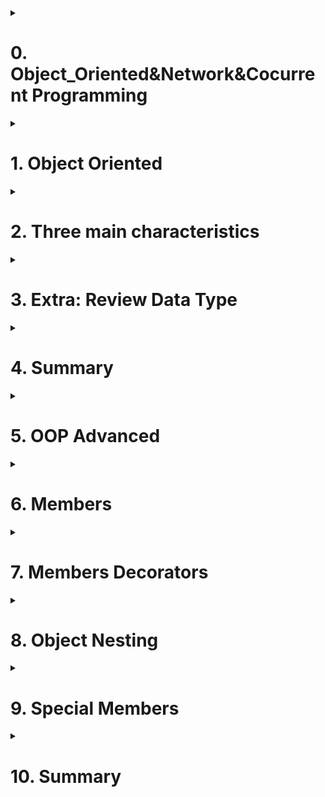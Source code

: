

<details>
<summary><h1>0. Object_Oriented&Network&Cocurrent Programming</h1></summary>

## 0.1 Module 3 introduction

This module will include following three parts:

![Python_File_Operation](/_Python_full_stack/imgs/Module_3.jpg)

- Object-oriented: Python support two programming method - Functional programming and Object oriented programming
  - Functional programming
    ```python
    # define function
    def func():
      print("This is a function")

    # execute function
    func()
    ```
  - Object oriented programming
    ```python
    # define class
    class Foo(object):
      # define a method in class
      def func(self):
        print("This is a method")

    obj = Foo() # instanclize class
    obj.func()  # execute class's method
    ```
- Network programming
- Concurrent programming

## 0.2 Introduction
![Python_File_Operation](/_Python_full_stack/imgs/Module_3_1_1.png)
- Introduction to Object-Oriented Programming
- Three Main Features of Object-Oriented Programming
  - Encapsulation
  - Inheritance
  - Ploymorphism
- Revisiting Data Types

</details>

<details>
<summary><h1>1. Object Oriented</h1></summary>

To implement a specific function or functions using object-oriented programming, you need to follow two steps:
- Define a class: Within the class, define methods to implement the specific functionality.
- Instantiate the class: Create an object from the class, and use the object to call and execute the methods.

```python
class Message:

    def send_email(self, email, content):
        data = "给{}发邮件，内容是：{}".format(email,content)
        print(data)


msg_object = Message() # 实例化一个对象 msg_object，创建了一个一块区域。
msg_object.send_email("wupeiqi@live.com","注册成功")
```
> [!NOTE]
> Class names should start with an uppercase letter and use camel case naming.
> In Python 3 and later, all classes inherit from object by default.
> Functions written within a class are called methods.
> The first parameter of every method is self.

## 1.1 Object and self
In each class, you can define a special method called __init__ (initialization method). This method is automatically executed when an object is created from the class, i.e., object = Class().

> [!TIP]
> The function of __init__.py file?
> In Python, the __init__.py file is used to mark a directory as a Python package. It is used to initialize the package when it is imported. The __init__.py file can contain code that will be executed when the package is imported, as well as function definitions and variable assignments.

···python
class Message:

    def __init__(self, content):
        self.data = content   # self means the obejct which are using this method

    def send_email(self, email):
        data = "给{}发邮件，内容是：{}".format(email, self.data)
        print(data)

    def send_wechat(self, vid):
        data = "给{}发微信，内容是：{}".format(vid, self.data)
        print(data)
        
msg_object = Message("Register Success")   # When this is run, it will automatically run __init__ method, it can be considered running following two steps
  1. create a object based on class, one space in memory
  2. When the __init__ method is executed, the module passes the memory address of the created area as the self parameter.
···

> [!IMPORTANT]
> Key information users need to know to achieve their goal.
> self is essentially a parameter. This parameter is provided internally by Python and essentially refers to the object that is calling the current method.
> An object is a “block of memory” instantiated from a class, which initially contains no data. Through the class’s __init__ method, some data can be initialized in this memory.

## 1.2 Common members

When writing object-oriented code, the most common members are:
- Instance Variables: Belong to the object and can only be accessed through the object.
- Bound Methods: Belong to the class and can be called through the object or the class.

```python
class Person:

    def __init__(self, n1, n2):
        # Instance Variables
        self.name = n1
        self.age = n2
	
    # Bound Methods
    def show(self):
        msg = "我叫{}，今年{}岁。".format(self.name, self.age)
        print(msg)

    def all_message(self):
        msg = "我是{}人，我叫{}，今年{}岁。".format(Person.country, self.name, self.age)
        print(msg)

    def total_message(self):
        msg = "我是{}人，我叫{}，今年{}岁。".format(self.country, self.name, self.age)
        print(msg)
```
How to run execute boundary methods?
p1 = Person("武沛齐",20)
p1.show()
或
p1 = Person("武沛齐",20)
Person.show(p1)



## 1.3 Application example

- 1.Encapsulating data into an object makes it easier to use later.
```python
   class UserInfo:
       def __init__(self, name, pwd,age):
           self.name = name
           self.password = pwd
           self.age = age
   
   
   def run():
       user_object_list = []
       # 用户注册
       while True:
           user = input("用户名：")
           if user.upper() == "Q":
               break
           pwd = input("密码")
           
           # user_object对象中有：name/password
           user_object = UserInfo(user, pwd,19)
           # user_dict = {"name":user,"password":pwd}
           
           user_object_list.append(user_object)
        # user_object_list.append(user_dict)
   
       # 展示用户信息
       for obj in user_object_list:
           print(obj.name, obj.password)

   ```
> [!IMPORTANT]
> Encapsulate data into an object to retrieve it later.
> Standardize data (constraints)

- 2.Encapsulate data into an object and process the raw data within methods.
```python
   user_list = ["用户-{}".format(i) for i in range(1,3000)]
   
   # 分页显示，每页显示10条
   while True:
       page = int(input("请输入页码："))
   
       start_index = (page - 1) * 10
       end_index = page * 10
   
       page_data_list = user_list[start_index:end_index]
       for item in page_data_list:
           print(item)
# Above method is not good.
```

```python
   class Pagination:
       def __init__(self, current_page, per_page_num=10):
           self.per_page_num = per_page_num
           
           if not current_page.isdecimal():
               self.current_page = 1
               return
           current_page = int(current_page)
           if current_page < 1:
               self.current_page = 1
               return
           self.current_page = current_page
   
       def start(self):
           return (self.current_page - 1) * self.per_page_num
   
       def end(self):
           return self.current_page * self.per_page_num
   
   
   user_list = ["用户-{}".format(i) for i in range(1, 3000)]
   
   # 分页显示，每页显示10条
   while True:
       page = input("请输入页码：")
   	
       # page，当前访问的页码
       # 10，每页显示10条数据
   	   # 内部执行Pagination类的init方法。
       pg_object = Pagination(page, 20)
       page_data_list = user_list[ pg_object.start() : pg_object.end() ]
       for item in page_data_list:
           print(item)
```
> [!IMPORTANT]
> Encapsulate data into an object and then retrieve the data from the object.

- 3.Create multiple objects from a class and modify the data within the objects using methods.

   ```python
   class Police:
       """警察"""
   
       def __init__(self, name, role):
           self.name = name
           self.role = role
           if role == "队员":
               self.hit_points = 200
           else:
               self.hit_points = 500
   
       def show_status(self):
           """ 查看警察状态 """
           message = "警察{}的生命值为:{}".format(self.name, self.hit_points)
           print(message)
   
       def bomb(self, terrorist_list):
           """ 投炸弹，炸掉恐怖分子 """
           for terrorist in terrorist_list:
               terrorist.blood -= 200
               terrorist.show_status()
   
   """
   p1 = Police("武沛齐","队员")
   p1.show_status()
   p1.bomb(["alex","李杰"])
   
   p2 = Police("日天","队长")
   p2.show_status()
   p2.bomb(["alex","李杰"])
   """
   
   
   
   class Terrorist:
       """ 恐怖分子 """
   
       def __init__(self, name, blood=300):
           self.name = name
           self.blood = blood
   
       def shoot(self, police_object):
           """ 开枪射击某个警察 """
           police_object.hit_points -= 5
           police_object.show_status()
           
           self.blood -= 2
   
       def strafe(self, police_object_list):
           """ 扫射某些警察 """
           for police_object in police_object_list:
               police_object.hit_points -= 8
               police_object.show_status()
   
       def show_status(self):
           """ 查看恐怖分子状态 """
           message = "恐怖分子{}的血量值为:{}".format(self.name, self.blood)
           print(message)
   
   """
   t1 = Terrorist('alex')
   t2 = Terrorist('李杰',200)
   """
           
   def run():
       # 1.创建3个警察
       p1 = Police("武沛齐", "队员")
       p2 = Police("苑昊", "队员")
       p3 = Police("于超", "队长")
   
       # 2.创建2个匪徒
       t1 = Terrorist("alex")
       t2 = Terrorist("eric")
       
   
       # alex匪徒射击于超警察
       t1.shoot(p3)
   
       # alex扫射
       t1.strafe([p1, p2, p3])
   
       # eric射击苑昊
       t2.shoot(p2)
   
       # 武沛齐炸了那群匪徒王八蛋
       p1.bomb([t1, t2])
       
       # 武沛齐又炸了一次alex
       p1.bomb([t1])
   
   
   if __name__ == '__main__':
       run()
   ```

> [!IMPORTANT]
> When to use OOP?
> Data Encapsulation Only
> Encapsulate Data + Process Data with Methods.
> Create Multiple Objects with Similar Functionality.
</details>





<details>
<summary><h1>2. Three main characteristics</h1></summary>

Object-oriented programming exists in many languages, and this programming paradigm has three main features: encapsulation, inheritance, and polymorphism.

## 2.1 Encapsulation

Encapsulation is mainly reflected in two aspects:
- Encapsulating similar methods into a class: For example, in the above example, methods related to terrorists are written in the Terrorist class, and methods related to police are written in the Police class.
- Encapsulating data into objects: When instantiating an object, you can encapsulate some data in the object using the __init__ initialization method, making it easier to use later.

## 2.2 Inheritance
In object-oriented programming, there is also the concept that a subclass can inherit methods and class variables from its parent class (it doesn’t copy them; the parent class still owns them, and the subclass can just inherit them).

![Python_File_Operation](/_Python_full_stack/imgs/Module_3_2_2.png)

```python
class Base:

    def func(self):
        print("Base.func")

class Son(Base):
    
    def show(self):
        print("Son.show")
        
s1 = Son()
s1.show()
s1.func() # 优先在自己的类中找，自己没有才去父类。

s2 = Base()
s2.func()
```

> [!IMPORTANT]
> Inhenitanec summary
> When executing object.method, it first looks in the class associated with the current object. If not found, it then looks in its parent class.
> Python supports multiple inheritance: it inherits from the left first, then from the right.
> What is self? It refers to the class corresponding to self to get members. If not found, it follows the inheritance hierarchy upwards.

## 2.3 Ploymorphism

Polymorphism, literally translated, means “many forms.”

- Polymorphism in other programming languages
- Polymorphism in Python

Because Python has no restrictions on data types, it naturally supports polymorphism.

```python
def func(arg):
    v1 = arg.copy() # 浅拷贝
    print(v1)
    
func("武沛齐")
func([11,22,33,44])
```

```python
class Email(object):
    def send(self):
        print("发邮件")

        
class Message(object):
    def send(self):
        print("发短信")
        
        
        
def func(arg):
    v1 = arg.send()
    print(v1)
    

v1 = Email()
func(v1)

v2 = Message()
func(v2)
```

## 2.4 Three main characteristics Summary

- Encapsulation: Encapsulate methods into a class or encapsulate data into an object to facilitate future use.
- Inheritance: Extract common methods from classes into a base class to implement them.
- Polymorphism: Python inherently supports polymorphism (this approach is called duck typing). The simplest example is the following code.
  ```python
  def func(arg):
      v1 = arg.copy() # 浅拷贝
      print(v1)
      
  func("武沛齐")
  func([11,22,33,44])
  ```
</details>

<details>
<summary><h1>3. Extra: Review Data Type</h1></summary>

![Python_File_Operation](/_Python_full_stack/imgs/Module_3_3_1.png)

After getting a basic understanding of object-oriented programming, let’s revisit what we learned earlier: str, list, dict, etc. These are all classes, and you can create different objects from these classes.


```python
# 实例化一个str类的对象v1
v1 = str("武沛齐") 

# 通过对象执行str类中的upper方法。
data = v1.upper()

print(data)
```

</details>


<details>
<summary><h1>4. Summary</h1></summary>

- 1. Relationship between Classes and Objects:
A class is a blueprint for creating objects. An object is an instance of a class. For example, if Person is a class, then person1 and person2 are objects (instances) of that class.
- 2. Common Members in Object-Oriented Programming:
  - Bound Methods: Methods that belong to the class and can be called through the object or the class itself.
  - Instance Variables: Variables that belong to the object and can only be accessed through the object.
- 3. What is self?:
self is a reference to the current instance of the class. It is used to access variables and methods associated with the object.
- 4. Three Main Features of Object-Oriented Programming:
  - Encapsulation: Bundling data and methods that operate on the data into a single unit (class).
  - Inheritance: A mechanism where a new class inherits attributes and methods from an existing class.
  - Polymorphism: The ability to present the same interface for different underlying data types.
- 5. Applications of Object-Oriented Programming:
  - Data Encapsulation: Encapsulating data within an object for easier management and access.
  - Encapsulating Data + Processing with Methods: Encapsulating data and using methods to process and manipulate the data.
  - Creating Multiple Objects with Similar Functionality: Creating multiple objects from the same class, each with the same methods and attributes.
- 6. Additional Information:
  - In Python 3, all classes inherit from object by default, even if it is not explicitly stated. This makes them “new-style” classes.
  - In Python 2, there is a distinction between “classic” classes (which do not inherit from object) and “new-style” classes (which do).

</details>

<details>
<summary><h1>5. OOP Advanced</h1></summary>

This module will include following three parts:

![Python_File_Operation](/_Python_full_stack/imgs/Module_03_5_1.png)

Today’s Summary:

- Members
  - Variables
    - Instance Variables
    - Class Variables
  - Methods
    - Bound Methods
    - Class Methods
    - Static Methods
  - Properties
- Member Modifiers (Public/Private)
- “Object Nesting”
- Special Members

</details>

<details>
<summary><h1>6. Members</h1></summary>
	
- Variables
  - Instance Variables
  - Class Variables
- Methods
  - Bound Methods
  - Class Methods
  - Static Methods
- Properties

### 6.1 Variables
- Instance Variables: Belong to an object, with each object maintaining its own data.
- Class Variables: Belong to the class and can be shared by all objects, generally used to provide common data to objects (similar to global variables).

```python
class Person(object):
    country = "中国"

    def __init__(self, name, age):
        self.name = name
        self.age = age

    def show(self):
        # message = "{}-{}-{}".format(Person.country, self.name, self.age)
        message = "{}-{}-{}".format(self.country, self.name, self.age)  # same output as above
        print(message)

print(Person.country) # 中国


p1 = Person("武沛齐",20)
print(p1.name)
print(p1.age)
print(p1.country) # 中国

p1.show() # 中国-武沛齐-20
```

Q1: Pay attention to the difference between read and write as follows

```python
class Person(object):
    country = "中国"

    def __init__(self, name, age):
        self.name = name
        self.age = age

    def show(self):
        message = "{}-{}-{}".format(self.country, self.name, self.age)
        print(message)

print(Person.country) # 中国

p1 = Person("武沛齐",20)
print(p1.name) # 武沛齐
print(p1.age) # 20
print(p1.country) # 中国
p1.show() # 中国-武沛齐-20

p1.name = "root"     # 在对象p1中讲name重置为root
p1.num = 19          # 在对象p1中新增实例变量 num=19
p1.country = "china" # 在对象p1中新增实例变量 country="china"

print(p1.country)   # china
print(Person.country) # 中国
```

```python
class Person(object):
    country = "中国"

    def __init__(self, name, age):
        self.name = name
        self.age = age

    def show(self):
        message = "{}-{}-{}".format(self.country, self.name, self.age)
        print(message)

print(Person.country) # 中国

Person.country = "美国"


p1 = Person("武沛齐",20)
print(p1.name) # 武沛齐
print(p1.age) # 20
print(p1.country) # 美国
```

Q2: Read and write for inheritance

```python
class Base(object):
    country = "中国"


class Person(Base):

    def __init__(self, name, age):
        self.name = name
        self.age = age

    def show(self):
        message = "{}-{}-{}".format(Person.country, self.name, self.age)
        # message = "{}-{}-{}".format(self.country, self.name, self.age)
        print(message)


# 读
print(Base.country) # 中国
print(Person.country) # 中国

obj = Person("武沛齐",19)
print(obj.country) # 中国

# 写
Base.country = "china"
Person.country = "泰国" # add a class variable within Person class
obj.country = "日本"    # add a instance variable for object obj
```
Interview Questions

```python
class Parent(object):
    x = 1


class Child1(Parent):
    pass


class Child2(Parent):
    pass


print(Parent.x, Child1.x, Child2.x) # 1 1 1

Child1.x = 2
print(Parent.x, Child1.x, Child2.x) # 1 2 1

Parent.x = 3
print(Parent.x, Child1.x, Child2.x) # 3 2 3
```

### 6.2 Methods

- Bound Methods: Have a default self parameter and are called by an object (in this case, self refers to the object calling the method). [Callable by both objects and classes]
- Class Methods: Have a default cls parameter and can be called by either a class or an object (in this case, cls refers to the class calling the method). [Callable by both objects and classes]
- Static Methods: Have no default parameters and can be called by both classes and objects. [Callable by both objects and classes]

```python
class Foo(object):

    def __init__(self, name,age):
        self.name = name
        self.age = age

    def f1(self):
        print("绑定方法", self.name)

    @classmethod
    def f2(cls):
        print("类方法", cls)

    @staticmethod
    def f3():
        print("静态方法")
        
# bounding method （object）
obj = Foo("武沛齐",20)
obj.f1() # Foo.f1(obj)-> not used like this in general, this use bounding method through class


# class method
Foo.f2()  # cls就是当前调用这个方法的类。（类） cls is Foo class
obj.f2()  # cls就是当前调用这个方法的对象的类。 cls is Foo class


# static method
Foo.f3()  # 类执行执行方法（类）
obj.f3()  # 对象执行执行方法
```
In Python, methods are quite flexible and can be called by both objects and classes. However, in languages like Java and C#, bound methods can only be called by objects, while class methods or static methods can only be called by classes.

```python
import os
import requests

class Download(object):

    def __init__(self, folder_path):
        self.folder_path = folder_path

    @staticmethod
    def download_dou_yin():
        # 下载抖音
        res = requests.get('.....')

        with open("xxx.mp4", mode='wb') as f:
            f.write(res.content)

    def download_dou_yin_2(self):
        # 下载抖音
        res = requests.get('.....')
        path = os.path.join(self.folder_path, 'xxx.mp4')
        with open(path, mode='wb') as f:
            f.write(res.content)


obj = Download("video")
obj.download_dou_yin()

```

### 6.3 Property

Properties are actually created by combining bound methods with special decorators, allowing us to call methods without parentheses in the future. For example:
Property = Bounding Method + Decorator
```python
class Foo(object):

    def __init__(self, name):
        self.name = name

    def f1(self):
        return 123

    @property
    def f2(self):
        return 123


obj = Foo("武沛齐")

v1 = obj.f1()
print(v1)

v2 = obj.f2  # No need to use ()
print(v2)
```

There are two ways to write properties:
- Method 1, use decorator
```python
  class C(object):
      
      @property
      def x(self):
          pass
      
      @x.setter          # very rare to use
      def x(self, value):
          pass
      
      @x.deleter
      def x(self):
  		pass
          
  obj = C()
  
  obj.x
  obj.x = 123
  del obj.x
```
- Method 2, use defineing variables
```python
  class C(object):
      
      def getx(self): 
  		pass
      
      def setx(self, value): 
  		pass
          
      def delx(self): 
  		pass
          
      x = property(getx, setx, delx, "I'm the 'x' property.")
      
  obj = C()
  
  obj.x
  obj.x = 123
  del obj.xa
```


Django源码一撇：

```python
class WSGIRequest(HttpRequest):
    def __init__(self, environ):
        script_name = get_script_name(environ)
        # If PATH_INFO is empty (e.g. accessing the SCRIPT_NAME URL without a
        # trailing slash), operate as if '/' was requested.
        path_info = get_path_info(environ) or '/'
        self.environ = environ
        self.path_info = path_info
        # be careful to only replace the first slash in the path because of
        # http://test/something and http://test//something being different as
        # stated in https://www.ietf.org/rfc/rfc2396.txt
        self.path = '%s/%s' % (script_name.rstrip('/'),
                               path_info.replace('/', '', 1))
        self.META = environ
        self.META['PATH_INFO'] = path_info
        self.META['SCRIPT_NAME'] = script_name
        self.method = environ['REQUEST_METHOD'].upper()
        # Set content_type, content_params, and encoding.
        self._set_content_type_params(environ)
        try:
            content_length = int(environ.get('CONTENT_LENGTH'))
        except (ValueError, TypeError):
            content_length = 0
        self._stream = LimitedStream(self.environ['wsgi.input'], content_length)
        self._read_started = False
        self.resolver_match = None

    def _get_scheme(self):
        return self.environ.get('wsgi.url_scheme')

    def _get_post(self):
        if not hasattr(self, '_post'):
            self._load_post_and_files()
        return self._post

    def _set_post(self, post):
        self._post = post

    @property
    def FILES(self):
        if not hasattr(self, '_files'):
            self._load_post_and_files()
        return self._files

    POST = property(_get_post, _set_post)
```

obj.POST             # run _get_post
obj.POST = ...       # run _set_post

</details>

<details>
<summary><h1>7. Members Decorators</h1></summary>

In Python, member modifiers refer to public and private.

- Public: These members can be accessed from anywhere.
- Private: These members can only be accessed within the class itself (members that start with two underscores are considered private).

```python
class Foo(object):

    def __init__(self, name, age):
        self.__name = name      # Private, can be used internally, can not be used externally
        self.age = age          # Public

    def get_data(self):
        return self.__name

    def get_age(self):
        return self.age


obj = Foo("武沛齐", 123)


# 公有成员
print(obj.age)
v1 = self.get_age()
print(v1)

# 私有成员
# print(obj.__name) # 错误，由于是私有成员，只能在类中进行使用。
v2 = obj.get_data()
print(v2)
```

Example 2:
```python
class Foo(object):

    def get_age(self):
        print("公有的get_age")

    def __get_data(self):             # Private Method, can only be used within class
        print("私有的__get_data方法")

    def proxy(self):
        print("公有的proxy")
        self.__get_data()


obj = Foo()
obj.get_age()

obj.proxy()
```

Example 3:
```python
class Foo(object):

    @property
    def __name(self):
        print("公有的get_age")

    @property
    def proxy(self):
        print("公有的proxy")
        self.__name
        return 1

obj = Foo()
v1 = obj.proxy
print(v1)

```
> [!IMPORTANT]
> Special reminder: Private members in the parent class cannot be inherited by the subclass.

> [!IMPORTANT]
> In conclusion, private members are generally not accessible from outside the class. However, with some special syntax, it is possible (this is seen in the Flask source code, but it is not recommended to write code this way).

When to use private or public? Can members be exposed as independent functions for external use?
- Yes, use public.
- No, use private and serve as an auxiliary function within the class.

</details>

<details>
<summary><h1>8. Object Nesting</h1></summary>

Example 1:
```python
class Student(object):
    """ 学生类 """

    def __init__(self, name, age):
        self.name = name
        self.age = age

    def message(self):
        data = "我是一名学生，我叫:{},我今年{}岁".format(self.name, self.age)
        print(data)

s1 = Student("武沛齐", 19)
s2 = Student("Alex", 19)
s3 = Student("日天", 19)

class Classes(object):
    """ 班级类 """

    def __init__(self, title):
        self.title = title
        self.student_list = []

    def add_student(self, stu_object):
        self.student_list.append(stu_object)

    def add_students(self, stu_object_list):
        for stu in stu_object_list:
            self.add_student(stu)

    def show_members(self):
        for item in self.student_list:
            # print(item)
            item.message()

c1 = Classes("三年二班")
c1.add_student(s1)
c1.add_students([s2, s3])

print(c1.title)
print(c1.student_list)
```

Example 2:
```python
class Student(object):
    """ 学生类 """

    def __init__(self, name, age, class_object):
        self.name = name
        self.age = age
        self.class_object = class_object

    def message(self):
        data = "我是一名{}班的学生，我叫:{},我今年{}岁".format(self.class_object.title, self.name, self.age)
        print(data)


class Classes(object):
    """ 班级类 """

    def __init__(self, title, school_object):
        self.title = title
        self.school_object = school_object


class School(object):
    """ 学校类 """

    def __init__(self, name):
        self.name = name


s1 = School("北京校区")
s2 = School("上海校区")

c1 = Classes("Python全栈", s1)
c2 = Classes("Linux云计算", s2)

user_object_list = [
    Student("武沛齐", 19, c1),
    Student("Alex", 19, c1),
    Student("日天", 19, c2)
]
for obj in user_object_list:
    print(obj.name, obj.class_object.title ,  obj.class_object.school_object.name)

```
</details>

<details>
<summary><h1>9. Special Members</h1></summary>

In Python classes, there are some special methods that follow the __method__ format. These methods have special meanings internally. Next, let’s discuss some common special members:

- '__init__', initialization method
```python
  class Foo(object):
      def __init__(self, name):
          self.name = name
  
  
  obj = Foo("武沛齐")
```
- '__new__', construction method. Was executed before __init__, create a object
  ```python
  class Foo(object):
      def __init__(self, name):
          print("第二步：初始化对象，在空对象中创建数据")
          self.name = name
  
      def __new__(cls, *args, **kwargs):
          print("第一步：先创建空对象并返回")
          return object.__new__(cls)
  
  
  obj = Foo("武沛齐")
  ```
  
- '__call__'
  ```python
  class Foo(object):
      def __call__(self, *args, **kwargs):
          print("执行call方法")
  
  
  obj = Foo()
  obj()    # object + () will trigger __call__ method
  ```
  
- '__str__'

  ```python
  class Foo(object):
  
      def __str__(self):
          return "哈哈哈哈"
  
  
  obj = Foo()
  data = str(obj)
  print(data)
  ```
  
- '__dict__'
get all instance variables and transfer it to dictionary
  ```python
  class Foo(object):
      def __init__(self, name, age):
          self.name = name
          self.age = age
  
  
  obj = Foo("武沛齐",19)
  print(obj.__dict__)
  ```
  
- '__getitem__', '__setitem__', '__delitem__'
  ```python
  class Foo(object):
  
      def __getitem__(self, item):            # support obj['x2']
          pass
  
      def __setitem__(self, key, value):      # support obj['x2'] = 123
          pass
  
      def __delitem__(self, key):             # support del obj['x2']
          pass
  
  
  obj = Foo("武沛齐", 19)
  
  obj["x1"]         # trigger __getitem__
  obj['x2'] = 123   # trigger __setitem__
  del obj['x3']     # trigger __delitem__
  ```
- '__enter__', '__exit__'

  ```python
  class Foo(object):
  
      def __enter__(self):
          print("进入了")
          return 666
  
      def __exit__(self, exc_type, exc_val, exc_tb):
          print("出去了")
  
  
  obj = Foo()
  with obj as data:
      print(data)
  ```
with ... as f, will trigger __enter__ method
when with is completed, will trigger __exit__ method
- '__add__'
```python
  class Foo(object):
      def __init__(self, name):
          self.name = name
  
      def __add__(self, other):
          return "{}-{}".format(self.name, other.name)
  
  
  v1 = Foo("alex")
  v2 = Foo("sb")
  
  # 对象+值，内部会去执行 对象.__add__方法，并将+后面的值当做参数传递过去。
  v3 = v1 + v2
  print(v3)
```
  
- '__iter__'
  - Iterators
    ```python
    # 迭代器类型的定义：
        1.当类中定义了 __iter__ 和 __next__ 两个方法。
        2.__iter__ 方法需要返回对象本身，即：self
        3. __next__ 方法，返回下一个数据，如果没有数据了，则需要抛出一个StopIteration的异常。
    	官方文档：https://docs.python.org/3/library/stdtypes.html#iterator-types
            
    # 创建 迭代器类型 ：
    	class IT(object):
            def __init__(self):
                self.counter = 0
    
            def __iter__(self):
                return self
    
            def __next__(self):
                self.counter += 1
                if self.counter == 3:
                    raise StopIteration()
                return self.counter
    
    # 根据类实例化创建一个迭代器对象：
        obj1 = IT()
        
        # v1 = obj1.__next__()
        # v2 = obj1.__next__()
        # v3 = obj1.__next__() # 抛出异常
        
        v1 = next(obj1) # obj1.__next__()
        print(v1)
    
        v2 = next(obj1)
        print(v2)
    
        v3 = next(obj1)
        print(v3)
    
    
        obj2 = IT()
        for item in obj2:  # 首先会执行迭代器对象的__iter__方法并获取返回值，一直去反复的执行 next(对象) 
            print(item)
            

    ```
An iterator object supports value retrieval through the next function. If the retrieval ends, it automatically raises a StopIteration exception. In a for loop, the __iter__ method is first executed to get an iterator object, and then the next function is repeatedly called to retrieve values (the loop terminates if a StopIteration exception is raised).

  - Generators
    ```python
    # 创建生成器函数
        def func():
            yield 1
            yield 2
        
    # 创建生成器对象（内部是根据生成器类generator创建的对象），生成器类的内部也声明了：__iter__、__next__ 方法。
        obj1 = func()
        
        v1 = next(obj1)
        print(v1)
    
        v2 = next(obj1)
        print(v2)
    
        v3 = next(obj1)
        print(v3)
    
    
        obj2 = func()
        for item in obj2:
            print(item)
    
    如果按照迭代器的规定来看，其实生成器类也是一种特殊的迭代器类（生成器也是一个中特殊的迭代器）。
    ```
  - Iterable Objects
    ```python
    # 如果一个类中有__iter__方法且返回一个迭代器对象 ；则我们称以这个类创建的对象为可迭代对象。
    
    class Foo(object):
        
        def __iter__(self):
            return 迭代器对象(生成器对象)
        
    obj = Foo() # obj是 可迭代对象。
    
    # 可迭代对象是可以使用for来进行循环，在循环的内部其实是先执行 __iter__ 方法，获取其迭代器对象，然后再在内部执行这个迭代器对象的next功能，逐步取值。
    for item in obj:
        pass
    ```

    ```python
    class IT(object):
        def __init__(self):
            self.counter = 0
    
        def __iter__(self):
            return self
    
        def __next__(self):
            self.counter += 1
            if self.counter == 3:
                raise StopIteration()
            return self.counter
    
    
    class Foo(object):
        def __iter__(self):
            return IT()
    
    
    obj = Foo() # 可迭代对象
    
    
    for item in obj: # 循环可迭代对象时，内部先执行obj.__iter__并获取迭代器对象；不断地执行迭代器对象的next方法。
        print(item)
    ```

</details>

<details>
<summary><h1>10. Summary</h1></summary>

- Members in Object-Oriented Programming
  - Variables
    - Instance Variables
    - Class Variables
  - Methods
    - Bound Methods
    - Class Methods
    - Static Methods
  - Properties
- Member Modifiers
- Data Nesting in Objects
- Special Members
- Important Concepts:
  - Iterators
  - Generators
  - Iterable Objects

1. What is OOP, and why is it important in Python?
Answer:

OOP, or Object-Oriented Programming, is a programming paradigm used in many languages, including Python. In OOP, you can model real-world concepts using classes and objects. You can break down complex problems into smaller, more manageable parts. This makes the code reusable, maintainable, and scalable. 

In Python, OOP is vital because it allows you to write more structured and efficient code. OOP in Python supports code reusability through inheritance. Using OOP in Python can make your development process more efficient and your code more readable.

2. What is a class in Python?
Answer:

A class in Python is like a blueprint for creating objects. A class defines properties and methods that are common to all objects created from it. 

In Python, you use the class keyword to define a class. 

Classes help organize code by grouping related attributes and functions, promoting reusability and modularity. For instance, if you’re creating a program to manage a library, you might have classes for books, authors, and borrowers, each with its specific attributes and methods.

3. What is an object in Python?
Answer:

An object in Python is an instance of a class. You can think of it as a specific realization of the blueprint provided by the class. 

An object contains data in the form of attributes and code in the form of methods. When you create an object, you are essentially creating a variable that has all the properties and behaviors defined in the class. 

For example, if you have a class for cars, an object could represent a specific car, such as a Honda Civic, with attributes like color and speed, and methods like start and stop.

4. Bounding methods vs Class methods vs Static methods?
Bounding methods: Bound methods have an object associated with them. 
Class methods: Class methods are bound to the class and are usually called on the class itself, but can also be called on an instance of the class. When called on an instance, the instance is automatically passed as the first argument. Class methods are useful when you need to access class-specific data or implement factory methods. 
Static methods: Static methods are not bound to the class or an instance of the class, and they don't have access to either the class or the instance. Static methods are similar to class level methods, but they're bound to the class instead of the class's objects. This means that you can call a static method for a class without needing an object for that class. Static methods are useful for utility functions that don't depend on class or instance state. 

4. How do you create an instance of a class in Python?
Answer:

In Python, you can create a class instance by calling the class as a function and providing necessary arguments. This process is known as instantiation. Once you create an instance, you can access the attributes and methods defined in the class using the instance.

5. What is the constructor in a Python class?
In Python, a constructor is a special method that is automatically called when an object of a class is created. It is used to initialize the object's attributes.
The constructor method in Python is named __init__.
A constructor in Python is a special method called when an object is created. Its purpose is to assign values to the data members within the class when an object is initialized.

6. What is a decorator in Python? How is it related to OOP?
A decorator in Python is a function that you can use to modify or extend the behavior of other functions or methods without changing their code. In the context of OOP, decorators can be used to add functionality to methods within classes, such as logging or access control. 

You can think of decorators as wrappers around a function or method. When you call a decorated function, the decorator’s code runs first, allowing you to perform actions before or after the original function. It helps keep the code clean and adhere to the OOP reusability principle.

7. What is the purpose of the self keyword in methods?
The self keyword in Python is used within a class to refer to the instance of the object itself. When you define a method inside a class, the first parameter is usually named self. It helps you access the attributes and methods of the class within the current object’s context.

8. How is inheritance implemented in Python?
Inheritance allows a class to inherit attributes and methods from another class. You can create a new class – known as the child class – based on an existing class – known as the parent class – and add new features or modify existing ones. 

To implement inheritance in Python, you define the new class and put the name of the parent class in parentheses.

9. What is the use of the super() function?
Answer:

Python’s super() function is used within a class to call a method from a parent class, often within the context of method overriding. 

If you have a method in a child class with the same name as a method in the parent class, you can use super() to call the parent method within the child method. This is particularly useful when you want to extend or modify the behavior of the parent method in the child class. 

By using super(), you ensure that your code follows the inheritance hierarchy. It also makes the code more maintainable, as changes in the parent class can be easily propagated to child classes.

10. What is the purpose of the @property decorator?
Answer:

In Python, the @property decorator allows you to treat a method as a property of the class. By using this, you can create a “getter” method, which enables you to access a class method as though it’s an attribute without needing to write parentheses when you call it. This means you can control how the attribute is accessed without directly exposing it.

12. What is a static method and how is it different from a class method?
Answer:

A static method in Python belongs to a class rather than an instance of the class. You can define it using the @staticmethod decorator. It doesn’t require reference to the class or its instance and can be called on the class itself. Unlike regular instance methods, it doesn’t take a self parameter. 

A class method, on the other hand, is defined with the @classmethod decorator and takes a reference to the class itself as its first parameter – usually named “cls.” It can access and modify class-level attributes, while a static method can’t. 

A class method is more versatile as subclasses can override it, whereas a static method remains unchanged.

13. How do you implement abstract classes and methods in Python?
Answer:

In Python, you can implement abstract classes and methods using the ABC module. You would first import the module and then create a class that inherits from ABC, which stands for abstract base class.

14. How can you prevent method overriding in Python?
Answer:

In Python, method overriding is a common feature that allows a subclass to provide a different implementation of a method defined in its superclass. However, if you want to prevent method overriding, you can do so by defining the method as private. 

By prefixing the method’s name with a double underscore (__), you make it private to the class, and it cannot be overridden in a subclass.

15. How does polymorphism work in Python?
Answer:

Polymorphism in Python allows different objects to be treated as instances of the same class, even if they belong to different classes. You can achieve this through inheritance, where a subclass can have methods with the same name as the methods in the superclass. 

When you call a method on an object, Python will automatically use the correct method based on the object’s class, even if the object is referred to by a variable of the superclass type. 

This enables more flexible and reusable code, as you can write functions that work with different classes, provided they adhere to the same interface or method signature.

16. what is interfaces in python
https://realpython.com/python-interface/
https://stackoverflow.com/questions/2124190/how-do-i-implement-interfaces-in-python
https://medium.com/@shashikantrbl123/interfaces-and-abstract-classes-in-python-understanding-the-differences-3e5889a0746a
https://discuss.python.org/t/difference-between-interface-and-abstracts/33315

17. What is Python design pattern?
设计模式是一套被广泛接受且行之有效的编程经验。它提供了一组通用的解决方案，可以应用于各种编程场景。设计模式的出现是为了解决软件开发中的一些常见问题，如代码重用、系统可扩展性、代码可读性等。
使用设计模式的好处如下：

代码复用：通过使用设计模式，可以将代码分解和组合以实现代码复用。
系统可扩展性：设计模式可以使系统更加灵活，易于扩展，并且能够适应不同的需求。
代码可读性：使用设计模式可以提高代码的可读性，使代码更加清晰。


https://www.testgorilla.com/blog/python-oops-interview-questions/
https://medium.com/@edwinvarghese4442/top-oops-questions-asked-in-python-interviews-8bd01623e6f5
https://www.geeksforgeeks.org/oops-interview-questions/
https://www.mygreatlearning.com/blog/oops-interview-questions/
https://medium.com/@mohsin.shaikh324/50-essential-questions-on-python-object-oriented-programming-oop-98f9605ca95f
https://www.simplilearn.com/tutorials/java-tutorial/oops-interview-questions
https://www.foundit.in/career-advice/python-oops-interview-questions/
https://www.interviewbit.com/oops-interview-questions/

</details>





























